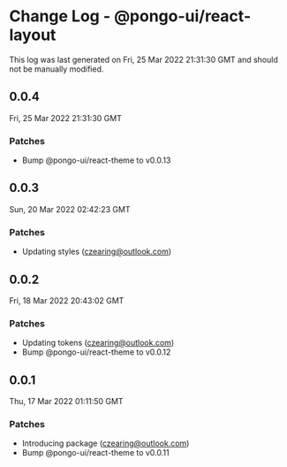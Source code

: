 # Change Log - @pongo-ui/react-layout

This log was last generated on Fri, 25 Mar 2022 21:31:30 GMT and should not be manually modified.

<!-- Start content -->

## 0.0.4

Fri, 25 Mar 2022 21:31:30 GMT

### Patches

- Bump @pongo-ui/react-theme to v0.0.13

## 0.0.3

Sun, 20 Mar 2022 02:42:23 GMT

### Patches

- Updating styles (czearing@outlook.com)

## 0.0.2

Fri, 18 Mar 2022 20:43:02 GMT

### Patches

- Updating tokens (czearing@outlook.com)
- Bump @pongo-ui/react-theme to v0.0.12

## 0.0.1

Thu, 17 Mar 2022 01:11:50 GMT

### Patches

- Introducing package (czearing@outlook.com)
- Bump @pongo-ui/react-theme to v0.0.11
